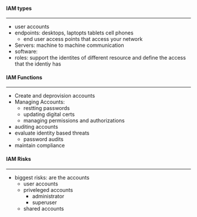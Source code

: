 #### IAM types
---

- user accounts
- endpoints: desktops, laptopts tablets cell phones
	- end user access points that access your network
- Servers: machine to machine communication 
- software: 
- roles: support the identites of different resource and define the access that the identiy has 

#### IAM  Functions
---
- Create and deprovision accounts
- Managing Accounts: 
	- restting passwords
	- updating digital certs
	- managing permissions and authorizations
- auditing accounts 
- evaluate identity based threats
	- password audits 
- maintain compliance 

#### IAM Risks
---
- biggest risks: are the accounts 
	- user accounts 
	- priveleged accounts
		- administrator 
		- superuser
	- shared accounts
